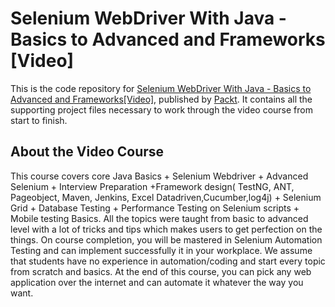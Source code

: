# Selenium WebDriver With Java - Basics to Advanced and  Frameworks [Video]
This is the code repository for [Selenium WebDriver With Java - Basics to Advanced and Frameworks[Video]](https://www.packtpub.com/web-development/selenium-webdriver-java-basics-advanced-interview-video?utm_source=github&utm_medium=repository&utm_campaign=9781789132908), published by [Packt](https://www.packtpub.com/?utm_source=github). It contains all the supporting project files necessary to work through the video course from start to finish.
## About the Video Course
This course covers core Java Basics + Selenium Webdriver + Advanced Selenium + Interview Preparation +Framework design( TestNG, ANT, Pageobject, Maven, Jenkins, Excel Datadriven,Cucumber,log4j) + Selenium Grid + Database Testing + Performance Testing on Selenium scripts + Mobile testing Basics. All the topics were taught from basic to advanced level with a lot of tricks and tips which makes users to get perfection on the things. On course completion, you will be mastered in Selenium Automation Testing and can implement successfully it in your workplace. We assume that students have no experience in automation/coding and start every topic from scratch and basics. At the end of this course, you can pick any web application over the internet and can automate it whatever the way you want.

